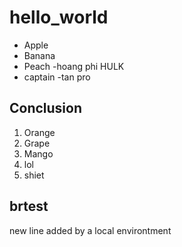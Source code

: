 # hello_world

- Apple
- Banana
- Peach
-hoang phi HULK
- captain
-tan pro

## Conclusion

1. Orange
1. Grape
1. Mango
1. lol
1. shiet

## brtest
 new line added by a local environtment 
